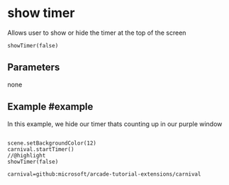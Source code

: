 # show timer

Allows user to show or hide the timer at the top of the screen

```sig
showTimer(false)
```

## Parameters

none

## Example #example

In this example, we hide our timer thats counting up in our purple window

```blocks

scene.setBackgroundColor(12)
carnival.startTimer()
//@highlight
showTimer(false)

```


```package
carnival=github:microsoft/arcade-tutorial-extensions/carnival
```